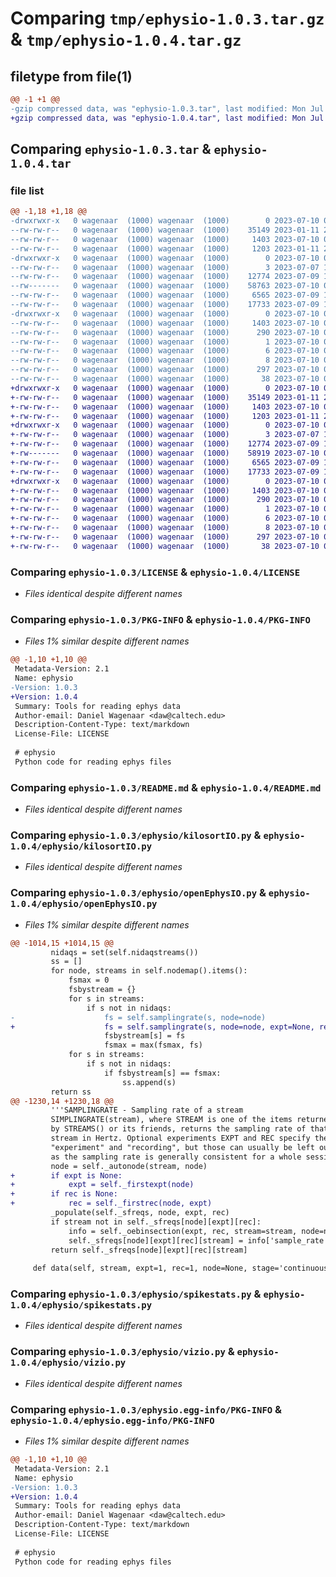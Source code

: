 # Comparing `tmp/ephysio-1.0.3.tar.gz` & `tmp/ephysio-1.0.4.tar.gz`

## filetype from file(1)

```diff
@@ -1 +1 @@
-gzip compressed data, was "ephysio-1.0.3.tar", last modified: Mon Jul 10 00:21:24 2023, max compression
+gzip compressed data, was "ephysio-1.0.4.tar", last modified: Mon Jul 10 00:28:12 2023, max compression
```

## Comparing `ephysio-1.0.3.tar` & `ephysio-1.0.4.tar`

### file list

```diff
@@ -1,18 +1,18 @@
-drwxrwxr-x   0 wagenaar  (1000) wagenaar  (1000)        0 2023-07-10 00:21:24.855644 ephysio-1.0.3/
--rw-rw-r--   0 wagenaar  (1000) wagenaar  (1000)    35149 2023-01-11 21:50:43.000000 ephysio-1.0.3/LICENSE
--rw-rw-r--   0 wagenaar  (1000) wagenaar  (1000)     1403 2023-07-10 00:21:24.855644 ephysio-1.0.3/PKG-INFO
--rw-rw-r--   0 wagenaar  (1000) wagenaar  (1000)     1203 2023-01-11 21:50:43.000000 ephysio-1.0.3/README.md
-drwxrwxr-x   0 wagenaar  (1000) wagenaar  (1000)        0 2023-07-10 00:21:24.851644 ephysio-1.0.3/ephysio/
--rw-rw-r--   0 wagenaar  (1000) wagenaar  (1000)        3 2023-07-07 19:58:47.000000 ephysio-1.0.3/ephysio/__init__.py
--rw-rw-r--   0 wagenaar  (1000) wagenaar  (1000)    12774 2023-07-09 17:40:03.000000 ephysio-1.0.3/ephysio/kilosortIO.py
--rw-------   0 wagenaar  (1000) wagenaar  (1000)    58763 2023-07-10 00:19:49.000000 ephysio-1.0.3/ephysio/openEphysIO.py
--rw-rw-r--   0 wagenaar  (1000) wagenaar  (1000)     6565 2023-07-09 19:07:25.000000 ephysio-1.0.3/ephysio/spikestats.py
--rw-rw-r--   0 wagenaar  (1000) wagenaar  (1000)    17733 2023-07-09 15:35:19.000000 ephysio-1.0.3/ephysio/vizio.py
-drwxrwxr-x   0 wagenaar  (1000) wagenaar  (1000)        0 2023-07-10 00:21:24.855644 ephysio-1.0.3/ephysio.egg-info/
--rw-rw-r--   0 wagenaar  (1000) wagenaar  (1000)     1403 2023-07-10 00:21:24.000000 ephysio-1.0.3/ephysio.egg-info/PKG-INFO
--rw-rw-r--   0 wagenaar  (1000) wagenaar  (1000)      290 2023-07-10 00:21:24.000000 ephysio-1.0.3/ephysio.egg-info/SOURCES.txt
--rw-rw-r--   0 wagenaar  (1000) wagenaar  (1000)        1 2023-07-10 00:21:24.000000 ephysio-1.0.3/ephysio.egg-info/dependency_links.txt
--rw-rw-r--   0 wagenaar  (1000) wagenaar  (1000)        6 2023-07-10 00:21:24.000000 ephysio-1.0.3/ephysio.egg-info/requires.txt
--rw-rw-r--   0 wagenaar  (1000) wagenaar  (1000)        8 2023-07-10 00:21:24.000000 ephysio-1.0.3/ephysio.egg-info/top_level.txt
--rw-rw-r--   0 wagenaar  (1000) wagenaar  (1000)      297 2023-07-10 00:20:30.000000 ephysio-1.0.3/pyproject.toml
--rw-rw-r--   0 wagenaar  (1000) wagenaar  (1000)       38 2023-07-10 00:21:24.855644 ephysio-1.0.3/setup.cfg
+drwxrwxr-x   0 wagenaar  (1000) wagenaar  (1000)        0 2023-07-10 00:28:12.534234 ephysio-1.0.4/
+-rw-rw-r--   0 wagenaar  (1000) wagenaar  (1000)    35149 2023-01-11 21:50:43.000000 ephysio-1.0.4/LICENSE
+-rw-rw-r--   0 wagenaar  (1000) wagenaar  (1000)     1403 2023-07-10 00:28:12.534234 ephysio-1.0.4/PKG-INFO
+-rw-rw-r--   0 wagenaar  (1000) wagenaar  (1000)     1203 2023-01-11 21:50:43.000000 ephysio-1.0.4/README.md
+drwxrwxr-x   0 wagenaar  (1000) wagenaar  (1000)        0 2023-07-10 00:28:12.534234 ephysio-1.0.4/ephysio/
+-rw-rw-r--   0 wagenaar  (1000) wagenaar  (1000)        3 2023-07-07 19:58:47.000000 ephysio-1.0.4/ephysio/__init__.py
+-rw-rw-r--   0 wagenaar  (1000) wagenaar  (1000)    12774 2023-07-09 17:40:03.000000 ephysio-1.0.4/ephysio/kilosortIO.py
+-rw-------   0 wagenaar  (1000) wagenaar  (1000)    58919 2023-07-10 00:27:28.000000 ephysio-1.0.4/ephysio/openEphysIO.py
+-rw-rw-r--   0 wagenaar  (1000) wagenaar  (1000)     6565 2023-07-09 19:07:25.000000 ephysio-1.0.4/ephysio/spikestats.py
+-rw-rw-r--   0 wagenaar  (1000) wagenaar  (1000)    17733 2023-07-09 15:35:19.000000 ephysio-1.0.4/ephysio/vizio.py
+drwxrwxr-x   0 wagenaar  (1000) wagenaar  (1000)        0 2023-07-10 00:28:12.534234 ephysio-1.0.4/ephysio.egg-info/
+-rw-rw-r--   0 wagenaar  (1000) wagenaar  (1000)     1403 2023-07-10 00:28:12.000000 ephysio-1.0.4/ephysio.egg-info/PKG-INFO
+-rw-rw-r--   0 wagenaar  (1000) wagenaar  (1000)      290 2023-07-10 00:28:12.000000 ephysio-1.0.4/ephysio.egg-info/SOURCES.txt
+-rw-rw-r--   0 wagenaar  (1000) wagenaar  (1000)        1 2023-07-10 00:28:12.000000 ephysio-1.0.4/ephysio.egg-info/dependency_links.txt
+-rw-rw-r--   0 wagenaar  (1000) wagenaar  (1000)        6 2023-07-10 00:28:12.000000 ephysio-1.0.4/ephysio.egg-info/requires.txt
+-rw-rw-r--   0 wagenaar  (1000) wagenaar  (1000)        8 2023-07-10 00:28:12.000000 ephysio-1.0.4/ephysio.egg-info/top_level.txt
+-rw-rw-r--   0 wagenaar  (1000) wagenaar  (1000)      297 2023-07-10 00:27:47.000000 ephysio-1.0.4/pyproject.toml
+-rw-rw-r--   0 wagenaar  (1000) wagenaar  (1000)       38 2023-07-10 00:28:12.534234 ephysio-1.0.4/setup.cfg
```

### Comparing `ephysio-1.0.3/LICENSE` & `ephysio-1.0.4/LICENSE`

 * *Files identical despite different names*

### Comparing `ephysio-1.0.3/PKG-INFO` & `ephysio-1.0.4/PKG-INFO`

 * *Files 1% similar despite different names*

```diff
@@ -1,10 +1,10 @@
 Metadata-Version: 2.1
 Name: ephysio
-Version: 1.0.3
+Version: 1.0.4
 Summary: Tools for reading ephys data
 Author-email: Daniel Wagenaar <daw@caltech.edu>
 Description-Content-Type: text/markdown
 License-File: LICENSE
 
 # ephysio
 Python code for reading ephys files
```

### Comparing `ephysio-1.0.3/README.md` & `ephysio-1.0.4/README.md`

 * *Files identical despite different names*

### Comparing `ephysio-1.0.3/ephysio/kilosortIO.py` & `ephysio-1.0.4/ephysio/kilosortIO.py`

 * *Files identical despite different names*

### Comparing `ephysio-1.0.3/ephysio/openEphysIO.py` & `ephysio-1.0.4/ephysio/openEphysIO.py`

 * *Files 1% similar despite different names*

```diff
@@ -1014,15 +1014,15 @@
         nidaqs = set(self.nidaqstreams())
         ss = []
         for node, streams in self.nodemap().items():
             fsmax = 0
             fsbystream = {}
             for s in streams:
                 if s not in nidaqs:
-                    fs = self.samplingrate(s, node=node)
+                    fs = self.samplingrate(s, node=node, expt=None, rec=None)
                     fsbystream[s] = fs
                     fsmax = max(fsmax, fs)
             for s in streams:
                 if s not in nidaqs:
                     if fsbystream[s] == fsmax:
                         ss.append(s)
         return ss
@@ -1230,14 +1230,18 @@
         '''SAMPLINGRATE - Sampling rate of a stream
         SIMPLINGRATE(stream), where STREAM is one of the items returned
         by STREAMS() or its friends, returns the sampling rate of that
         stream in Hertz. Optional experiments EXPT and REC specify the
         "experiment" and "recording", but those can usually be left out,
         as the sampling rate is generally consistent for a whole session.'''
         node = self._autonode(stream, node)
+        if expt is None:
+            expt = self._firstexpt(node)
+        if rec is None:
+            rec = self._firstrec(node, expt)
         _populate(self._sfreqs, node, expt, rec)
         if stream not in self._sfreqs[node][expt][rec]:
             info = self._oebinsection(expt, rec, stream=stream, node=node)
             self._sfreqs[node][expt][rec][stream] = info['sample_rate']
         return self._sfreqs[node][expt][rec][stream]
 
     def data(self, stream, expt=1, rec=1, node=None, stage='continuous'):
```

### Comparing `ephysio-1.0.3/ephysio/spikestats.py` & `ephysio-1.0.4/ephysio/spikestats.py`

 * *Files identical despite different names*

### Comparing `ephysio-1.0.3/ephysio/vizio.py` & `ephysio-1.0.4/ephysio/vizio.py`

 * *Files identical despite different names*

### Comparing `ephysio-1.0.3/ephysio.egg-info/PKG-INFO` & `ephysio-1.0.4/ephysio.egg-info/PKG-INFO`

 * *Files 1% similar despite different names*

```diff
@@ -1,10 +1,10 @@
 Metadata-Version: 2.1
 Name: ephysio
-Version: 1.0.3
+Version: 1.0.4
 Summary: Tools for reading ephys data
 Author-email: Daniel Wagenaar <daw@caltech.edu>
 Description-Content-Type: text/markdown
 License-File: LICENSE
 
 # ephysio
 Python code for reading ephys files
```


